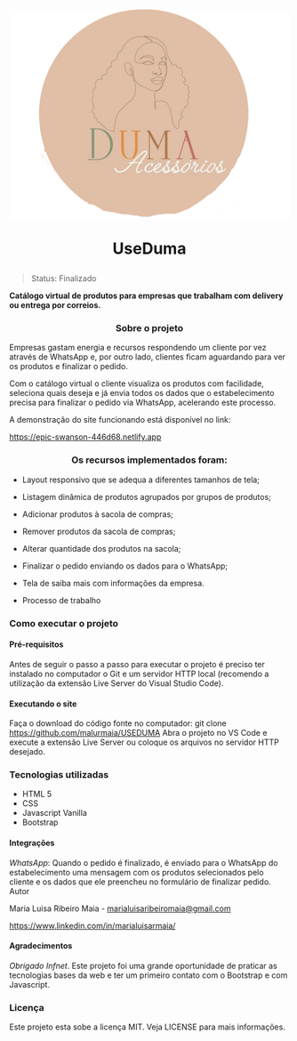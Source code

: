 <h1 align="center">
<img src="./assets/img/produtos/logoduma.svg"/>
<p>UseDuma</p>
</h1>

> Status: Finalizado

**Catálogo virtual de produtos para empresas que trabalham com delivery ou entrega por correios.**

<h3 align="Center"> Sobre o projeto</h3>

<p>Empresas gastam energia e recursos respondendo um cliente por vez através de WhatsApp e, por outro lado, clientes ficam aguardando para ver os produtos e finalizar o pedido.</p>

Com o catálogo virtual o cliente visualiza os produtos com facilidade, seleciona quais deseja e já envia todos os dados que o estabelecimento precisa para finalizar o pedido via WhatsApp, acelerando este processo.

A demonstração do site funcionando está disponível no link:

https://epic-swanson-446d68.netlify.app

**<h3 align="center">Os recursos implementados foram:</h4>**

- Layout responsivo que se adequa a diferentes tamanhos de tela;

- Listagem dinâmica de produtos agrupados por grupos de produtos;

- Adicionar produtos à sacola de compras;

- Remover produtos da sacola de compras;

- Alterar quantidade dos produtos na sacola;

- Finalizar o pedido enviando os dados para o WhatsApp;

- Tela de saiba mais com informações da empresa.

- Processo de trabalho

<h3>Como executar o projeto</h3>

**<h4 aling="center">Pré-requisitos</h4>**

<p>Antes de seguir o passo a passo para executar o projeto é preciso ter instalado no computador o Git e um servidor HTTP local (recomendo a utilização da extensão Live Server do Visual Studio Code).</p>

**<h4>Executando o site</h4>**

Faça o download do código fonte no computador:
git clone https://github.com/malurmaia/USEDUMA
Abra o projeto no VS Code e execute a extensão Live Server ou coloque os arquivos no servidor HTTP desejado.

**<h3>Tecnologias utilizadas</h3>**

- HTML 5
- CSS
- Javascript Vanilla
- Bootstrap

<h4>Integrações</h4>

_WhatsApp_: Quando o pedido é finalizado, é enviado para o WhatsApp do estabelecimento uma mensagem com os produtos selecionados pelo cliente e os dados que ele preencheu no formulário de finalizar pedido.
Autor

Maria Luisa Ribeiro Maia - marialuisaribeiromaia@gmail.com

https://www.linkedin.com/in/marialuisarmaia/

<h4>Agradecimentos</h4>

_Obrigado Infnet_. Este projeto foi uma grande oportunidade de praticar as tecnologias bases da web e ter um primeiro contato com o Bootstrap e com Javascript.

<h3>Licença</h3>

Este projeto esta sobe a licença MIT. Veja LICENSE para mais informações.
